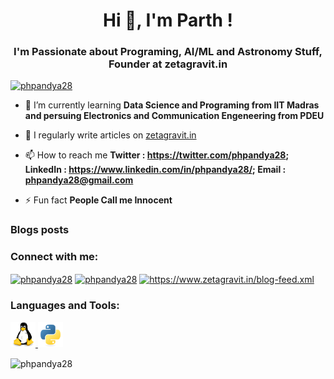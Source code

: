 <h1 align="center">Hi 👋, I'm Parth !</h1>
<h3 align="center">I'm Passionate about Programing, AI/ML and Astronomy Stuff, Founder at zetagravit.in</h3>

<p align="left"> <a href="https://twitter.com/phpandya28" target="blank"><img src="https://img.shields.io/twitter/follow/phpandya28?logo=twitter&style=for-the-badge" alt="phpandya28" /></a> </p>

- 🌱 I’m currently learning **Data Science and Programing from IIT Madras and persuing Electronics and Communication Engeneering from PDEU**

- 📝 I regularly write articles on [zetagravit.in](zetagravit.in)

- 📫 How to reach me **Twitter : https://twitter.com/phpandya28; LinkedIn : https://www.linkedin.com/in/phpandya28/; Email : phpandya28@gmail.com**

- ⚡ Fun fact **People Call me Innocent**

### Blogs posts
<!-- BLOG-POST-LIST:START -->
<!-- BLOG-POST-LIST:END -->

<h3 align="left">Connect with me:</h3>
<p align="left">
<a href="https://twitter.com/phpandya28" target="blank"><img align="center" src="https://raw.githubusercontent.com/rahuldkjain/github-profile-readme-generator/master/src/images/icons/Social/twitter.svg" alt="phpandya28" height="30" width="40" /></a>
<a href="https://linkedin.com/in/phpandya28" target="blank"><img align="center" src="https://raw.githubusercontent.com/rahuldkjain/github-profile-readme-generator/master/src/images/icons/Social/linked-in-alt.svg" alt="phpandya28" height="30" width="40" /></a>
<a href="/https://www.zetagravit.in/blog-feed.xml" target="blank"><img align="center" src="https://raw.githubusercontent.com/rahuldkjain/github-profile-readme-generator/master/src/images/icons/Social/rss.svg" alt="https://www.zetagravit.in/blog-feed.xml" height="30" width="40" /></a>
</p>

<h3 align="left">Languages and Tools:</h3>
<p align="left"> <a href="https://www.linux.org/" target="_blank" rel="noreferrer"> <img src="https://raw.githubusercontent.com/devicons/devicon/master/icons/linux/linux-original.svg" alt="linux" width="40" height="40"/> </a> <a href="https://www.python.org" target="_blank" rel="noreferrer"> <img src="https://raw.githubusercontent.com/devicons/devicon/master/icons/python/python-original.svg" alt="python" width="40" height="40"/> </a> </p>

<p><img align="center" src="https://github-readme-stats.vercel.app/api/top-langs?username=phpandya28&show_icons=true&locale=en&layout=compact" alt="phpandya28" /></p>
